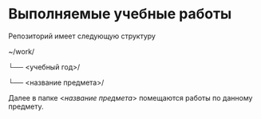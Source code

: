 # **Выполняемые учебные работы**

Репозиторий имеет следующую структуру

~/work/

└── <учебный год>/

 └── <название предмета>/


Далее в папке <*название предмета*> помещаются работы по данному предмету.
